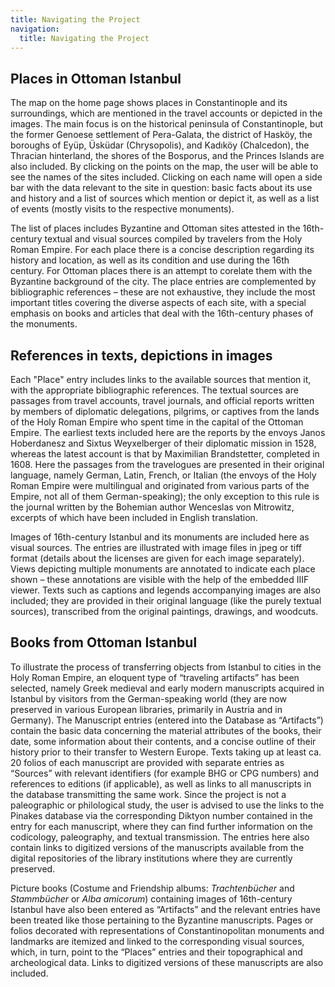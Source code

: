 ```yaml
---
title: Navigating the Project
navigation:
  title: Navigating the Project
---
```

## Places in Ottoman Istanbul

The map on the home page shows places in Constantinople and its surroundings, which are mentioned in the travel accounts or depicted in the images. The main focus is on the historical peninsula of Constantinople, but the former Genoese settlement of Pera-Galata, the district of Hasköy, the boroughs of Eyüp, Üsküdar (Chrysopolis), and Kadıköy (Chalcedon), the Thracian hinterland, the shores of the Bosporus, and the Princes Islands are also included. By clicking on the points on the map, the user will be able to see the names of the sites included. Clicking on each name will open a side bar with the data relevant to the site in question: basic facts about its use and history and a list of sources which mention or depict it, as well as a list of events (mostly visits to the respective monuments). 

The list of places includes Byzantine and Ottoman sites attested in the 16th-century textual and visual sources compiled by travelers from the Holy Roman Empire. For each place there is a concise description regarding its history and location, as well as its condition and use during the 16th century. For Ottoman places there is an attempt to corelate them with the Byzantine background of the city. The place entries are complemented by bibliographic references – these are not exhaustive, they include the most important titles covering the diverse aspects of each site, with a special emphasis on books and articles that deal with the 16th-century phases of the monuments.

## References in texts, depictions in images

Each "Place" entry includes links to the available sources that mention it, with the appropriate bibliographic references. The textual sources are passages from travel accounts, travel journals, and official reports written by members of diplomatic delegations, pilgrims, or captives from the lands of the Holy Roman Empire who spent time in the capital of the Ottoman Empire. The earliest texts included here are the reports by the envoys Janos Hoberdanesz and Sixtus Weyxelberger of their diplomatic mission in 1528, whereas the latest account is that by Maximilian Brandstetter, completed in 1608. Here the passages from the travelogues are presented in their original language, namely German, Latin, French, or Italian (the envoys of the Holy Roman Empire were multilingual and originated from various parts of the Empire, not all of them German-speaking); the only exception to this rule is the journal written by the Bohemian author Wenceslas von Mitrowitz, excerpts of which have been included in English translation. 

Images of 16th-century Istanbul and its monuments are included here as visual sources. The entries are illustrated with image files in jpeg or tiff format (details about the licenses are given for each image separately). Views depicting multiple monuments are annotated to indicate each place shown – these annotations are visible with the help of the embedded IIIF viewer. Texts such as captions and legends accompanying images are also included; they are provided in their original language (like the purely textual sources), transcribed from the original paintings, drawings, and woodcuts. 

## Books from Ottoman Istanbul

To illustrate the process of transferring objects from Istanbul to cities in the Holy Roman Empire, an eloquent type of “traveling artifacts” has been selected, namely Greek medieval and early modern manuscripts acquired in Istanbul by visitors from the German-speaking world (they are now preserved in various European libraries, primarily in Austria and in Germany). The Manuscript entries (entered into the Database as “Artifacts”) contain the basic data concerning the material attributes of the books, their date, some information about their contents, and a concise outline of their history prior to their transfer to Western Europe. Texts taking up at least ca. 20 folios of each manuscript are provided with separate entries as “Sources” with relevant identifiers (for example BHG or CPG numbers) and references to editions (if applicable), as well as links to all manuscripts in the database transmitting the same work. Since the project is not a paleographic or philological study, the user is advised to use the links to the Pinakes database via the corresponding Diktyon number contained in the entry for each manuscript, where they can find further information on the codicology, paleography, and textual transmission. The entries here also contain links to digitized versions of the manuscripts available from the digital repositories of the library institutions where they are currently preserved. 

Picture books (Costume and Friendship albums: *Trachtenbücher* and *Stammbücher* or *Alba amicorum*) containing images of 16th-century Istanbul have also been entered as “Artifacts” and the relevant entries have been treated like those pertaining to the Byzantine manuscripts. Pages or folios decorated with representations of Constantinopolitan monuments and landmarks are itemized and linked to the corresponding visual sources, which, in turn, point to the “Places” entries and their topographical and archeological data. Links to digitized versions of these manuscripts are also included.
